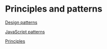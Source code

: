 # Principles and patterns

[Design patterns](DESIGN_PATTERNS/README.md)

[JavaScript patterns](JAVA_SCRIPT_PATTERNS.md)

[Principles](PRINCIPLES.md)
